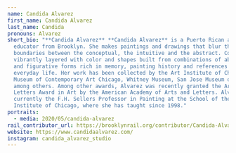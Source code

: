 ```yaml
---
name: Candida Alvarez
first_name: Candida Alvarez
last_name: Candida
pronouns: Alvarez
short_bio: "**Candida Alvarez** **Candida Alvarez** is a Puerto Rican artist and
  educator from Brooklyn. She makes paintings and drawings that blur the
  boundaries between the conceptual, the intuitive and the abstract. Complex and
  vibrantly layered with color and shapes built from combinations of abstract
  and figurative forms rich in memory, painting history and references to
  everyday life. Her work has been collected by the Art Institute of Chicago,
  Museum of Contemporary Art Chicago, Whitney Museum, San Jose Museum of Art,
  among others. Among other awards, Alvarez was recently granted the Arts and
  Letters Award in Art by the American Academy of Arts and Letters. Alvarez is
  currently the F.H. Sellers Professor in Painting at the School of the Art
  Institute of Chicago, where she has taught since 1998."
portraits:
  - media: 2020/05/candida-alvarez
rail_contributor_url: https://brooklynrail.org/contributor/Candida-Alvarez
website: https://www.candidaalvarez.com/
instagram: candida_alvarez_studio
---
```

